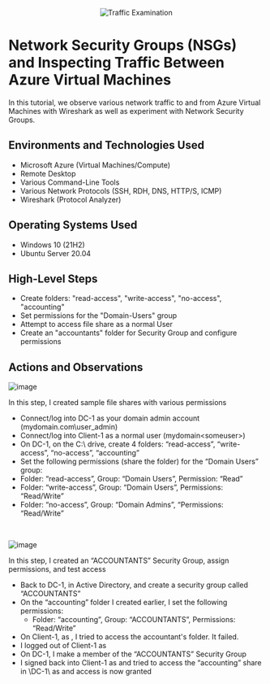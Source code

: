 <p align="center">
<img src="https://i.imgur.com/Ua7udoS.png" alt="Traffic Examination"/>
</p>

<h1>Network Security Groups (NSGs) and Inspecting Traffic Between Azure Virtual Machines</h1>
In this tutorial, we observe various network traffic to and from Azure Virtual Machines with Wireshark as well as experiment with Network Security Groups. <br />

<h2>Environments and Technologies Used</h2>

- Microsoft Azure (Virtual Machines/Compute)
- Remote Desktop
- Various Command-Line Tools
- Various Network Protocols (SSH, RDH, DNS, HTTP/S, ICMP)
- Wireshark (Protocol Analyzer)

<h2>Operating Systems Used </h2>

- Windows 10 (21H2)
- Ubuntu Server 20.04

<h2>High-Level Steps</h2>

- Create folders: "read-access", "write-access", "no-access", "accounting"
- Set permissions for the "Domain-Users" group
- Attempt to access file share as a normal User
- Create an "accountants" folder for Security Group and configure permissions

<h2>Actions and Observations</h2>

<p>
  
![image](https://github.com/CopaceticWill/azure-network-protocols/assets/137100082/d02e909f-6177-43b3-b681-f39d888dc912)
</p>
<p>
In this step, I created sample file shares with various permissions
  
  - Connect/log into DC-1 as your domain admin account (mydomain.com\user_admin)
  - Connect/log into Client-1 as a normal user (mydomain\<someuser>)
  - On DC-1, on the C:\ drive, create 4 folders: “read-access”, “write-access”, “no-access”, “accounting”
  - Set the following permissions (share the folder) for the “Domain Users” group:
  - Folder: “read-access”, Group: “Domain Users”, Permission: “Read”
  - Folder: “write-access”,  Group: “Domain Users”, Permissions: “Read/Write”
  - Folder: “no-access”, Group: “Domain Admins”, “Permissions: “Read/Write”

</p>
<br />

<p>

![image](https://github.com/CopaceticWill/azure-network-protocols/assets/137100082/8a72cd75-1923-419a-8776-90525193f5ab)
</p>
<p>
In this step, I created an “ACCOUNTANTS” Security Group, assign permissions, and test access
  
  - Back to DC-1, in Active Directory, and create a security group called “ACCOUNTANTS”
  - On the “accounting” folder I created earlier, I set the following permissions:
      - Folder: “accounting”, Group: “ACCOUNTANTS”, Permissions: “Read/Write”
  - On Client-1, as  <someuser>, I tried to access the accountant's folder. It failed. 
  - I logged out of Client-1 as  <someuser>
  - On DC-1, I make <someuser> a member of the “ACCOUNTANTS”  Security Group
  - I signed back into Client-1 as <someuser> and tried to access the “accounting” share in \\DC-1\ as <someuser> and access is now granted
                                                                                                      
</p>
<br />
